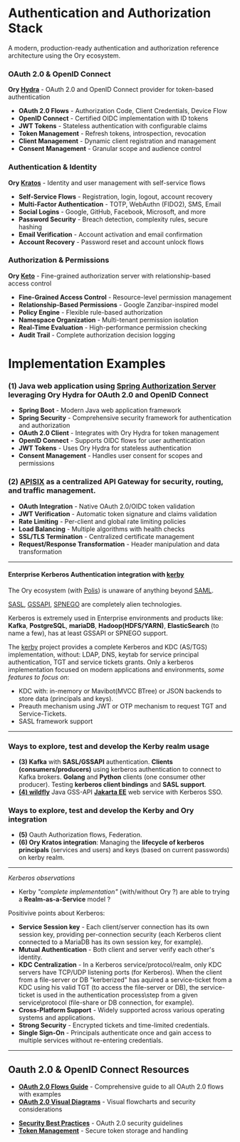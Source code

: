 # Authentication and Authorization Stack

A modern, production-ready authentication and authorization reference architecture using the Ory ecosystem.

### **OAuth 2.0 & OpenID Connect**
**Ory [Hydra](https://www.ory.sh/hydra)** - OAuth 2.0 and OpenID Connect provider for token-based authentication
- **OAuth 2.0 Flows** - Authorization Code, Client Credentials, Device Flow
- **OpenID Connect** - Certified OIDC implementation with ID tokens
- **JWT Tokens** - Stateless authentication with configurable claims
- **Token Management** - Refresh tokens, introspection, revocation
- **Client Management** - Dynamic client registration and management
- **Consent Management** - Granular scope and audience control

### **Authentication & Identity**
**Ory [Kratos](https://www.ory.sh/kratos)** - Identity and user management with self-service flows
- **Self-Service Flows** - Registration, login, logout, account recovery
- **Multi-Factor Authentication** - TOTP, WebAuthn (FIDO2), SMS, Email
- **Social Logins** - Google, GitHub, Facebook, Microsoft, and more
- **Password Security** - Breach detection, complexity rules, secure hashing
- **Email Verification** - Account activation and email confirmation
- **Account Recovery** - Password reset and account unlock flows

### **Authorization & Permissions**
**Ory [Keto](https://www.ory.sh/keto)** - Fine-grained authorization server with relationship-based access control
- **Fine-Grained Access Control** - Resource-level permission management
- **Relationship-Based Permissions** - Google Zanzibar-inspired model
- **Policy Engine** - Flexible rule-based authorization
- **Namespace Organization** - Multi-tenant permission isolation
- **Real-Time Evaluation** - High-performance permission checking
- **Audit Trail** - Complete authorization decision logging

# Implementation Examples

### (1) Java web application using [**Spring Authorization Server**](https://docs.spring.io/spring-authorization-server/reference/overview.html) leveraging Ory Hydra for OAuth 2.0 and OpenID Connect
- **Spring Boot** - Modern Java web application framework
- **Spring Security** - Comprehensive security framework for authentication and authorization
- **OAuth 2.0 Client** - Integrates with Ory Hydra for token management
- **OpenID Connect** - Supports OIDC flows for user authentication
- **JWT Tokens** - Uses Ory Hydra for stateless authentication
- **Consent Management** - Handles user consent for scopes and permissions 

### (2) [**APISIX**](https://apisix.apache.org/) as a centralized API Gateway for security, routing, and traffic management.

- **OAuth Integration** - Native OAuth 2.0/OIDC token validation
- **JWT Verification** - Automatic token signature and claims validation
- **Rate Limiting** - Per-client and global rate limiting policies
- **Load Balancing** - Multiple algorithms with health checks
- **SSL/TLS Termination** - Centralized certificate management
- **Request/Response Transformation** - Header manipulation and data transformation

---

#### Enterprise Kerberos Authentication integration with [**kerby**](https://directory.apache.org/kerby/)

The Ory ecosystem (with [Polis](https://www.ory.sh/polis)) is unaware of anything beyond [SAML](https://en.wikipedia.org/wiki/Security_Assertion_Markup_Language).

[SASL](https://en.wikipedia.org/wiki/Simple_Authentication_and_Security_Layer), [GSSAPI](https://en.wikipedia.org/wiki/GSSAPI), [SPNEGO](https://en.wikipedia.org/wiki/SPNEGO) are completely alien technologies.

Kerberos is extremely used in Enterprise environments and products like: **Kafka**, **PostgreSQL**, **mariaDB**, **Hadoop(HDFS/YARN)**, **ElasticSearch** (to name a few), has at least GSSAPI or SPNEGO support.

The [kerby](https://directory.apache.org/kerby/) project provides a complete Kerberos and KDC (AS/TGS) implementation, without: LDAP, DNS, keytab for service principal authentication, TGT and service tickets grants. Only a kerberos implementation focused on modern applications and environments, *some features to focus on*:
- KDC with: in-memory or Mavibot(MVCC BTree) or JSON backends to store data (principals and keys).
- Preauth mechanism using JWT or OTP mechanism to request TGT and Service-Tickets.
- SASL framework support

---

### Ways to explore, test and develop the Kerby realm usage

- **(3) Kafka** with **SASL/GSSAPI** authentication. **Clients (consumers/producers)** using kerberos authentication to connect to Kafka brokers. **Golang** and **Python** clients (one consumer other producer). Testing **kerberos client bindings** and **SASL support**.
- [**(4) wildfly**](https://wildfly.org/) Java GSS-API [**Jakarta EE**](https://jakarta.ee/learn/docs/jakartaee-tutorial/current/security/security-intro/security-intro.html) web service with Kerberos SSO.

### Ways to explore, test and develop the Kerby and Ory integration

- **(5)** Oauth Authorization flows, Federation.
- **(6) Ory Kratos integration**: Managing the **lifecycle of kerberos principals** (services and users) and keys (based on current passwords) on kerby realm.

---

*Kerberos observations*

- Kerby *"complete implementation"* (with/without Ory ?) are able to trying a **Realm-as-a-Service** model ?

Positivive points about Kerberos:


- **Service Session key** - Each client/server connection has its own session key, providing per-connection security (each Kerberos client connected to a MariaDB has its own session key, for example).
- **Mutual Authentication** - Both client and server verify each other's identity.
- **KDC Centralization** - In a Kerberos service/protocol/realm, only KDC servers have TCP/UDP listening ports (for Kerberos). When the client from a file-server or DB "kerberized" has aquired a service-ticket from a KDC using his valid TGT (to access the file-server or DB), the service-ticket is used in the authentication process\step from a given service\protocol (file-share or DB connection, for example).
- **Cross-Platform Support** - Widely supported across various operating systems and applications.
- **Strong Security** - Encrypted tickets and time-limited credentials.
- **Single Sign-On** - Principals authenticate once and gain access to multiple services without re-entering credentials.

---

## Oauth 2.0 & OpenID Connect Resources

- **[OAuth 2.0 Flows Guide](docs/oauth2-flows.md)** - Comprehensive guide to all OAuth 2.0 flows with examples
- **[OAuth 2.0 Visual Diagrams](docs/oauth2-diagrams.md)** - Visual flowcharts and security considerations
>
- **[Security Best Practices](docs/oauth2-flows.md#security-considerations)** - OAuth 2.0 security guidelines
- **[Token Management](docs/oauth2-flows.md#token-storage-recommendations)** - Secure token storage and handling


